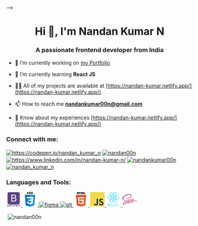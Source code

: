 <!-- ### Hi there, I am Nandan Kumar N 👋 -->
<!-- 

- 🔭 I’m currently working on my Portfolio and few Projects that will help me get into a company.
- 🌱 I’m currently learning HTMl5, CSS3, JS, SASS, REACT JS.....
- 📫 How to reach me: Twitter: [@nandan00n](www.twitter.com/nandan00n) LinkedIn: [@nandan_kumar_n], (https://www.linkedin.com/in/nandan-kumar-n/), Gmail: nandankumar00n@gmail.com
<!-- - 👯 I’m looking to collaborate on ... -->
<!-- - 🤔 I’m looking for help with ... -->
<!-- - 💬 Ask me about ... -->
<!-- - 😄 Pronouns: ... -->
<!-- - ⚡ Fun fact: ... --> -->

<h1 align="center">Hi 👋, I'm Nandan Kumar N</h1>
<h3 align="center">A passionate frontend developer from India</h3>

- 🔭 I’m currently working on [my Portfolio](https://nandan-kumar.netlify.app/)

- 🌱 I’m currently learning **React JS**

- 👨‍💻 All of my projects are available at [https://nandan-kumar.netlify.app/](https://nandan-kumar.netlify.app/)

- 📫 How to reach me **nandankumar00n@gmail.com**

- 📄 Know about my experiences [https://nandan-kumar.netlify.app/](https://nandan-kumar.netlify.app/)

<h3 align="left">Connect with me:</h3>
<p align="left">
<a href="https://codepen.io/https://codepen.io/nandan_kumar_n" target="blank"><img align="center" src="https://raw.githubusercontent.com/rahuldkjain/github-profile-readme-generator/master/src/images/icons/Social/codepen.svg" alt="https://codepen.io/nandan_kumar_n" height="30" width="40" /></a>
<a href="https://twitter.com/nandan00n" target="blank"><img align="center" src="https://raw.githubusercontent.com/rahuldkjain/github-profile-readme-generator/master/src/images/icons/Social/twitter.svg" alt="nandan00n" height="30" width="40" /></a>
<a href="https://linkedin.com/in/https://www.linkedin.com/in/nandan-kumar-n/" target="blank"><img align="center" src="https://raw.githubusercontent.com/rahuldkjain/github-profile-readme-generator/master/src/images/icons/Social/linked-in-alt.svg" alt="https://www.linkedin.com/in/nandan-kumar-n/" height="30" width="40" /></a>
<a href="https://fb.com/nandankumar00n" target="blank"><img align="center" src="https://raw.githubusercontent.com/rahuldkjain/github-profile-readme-generator/master/src/images/icons/Social/facebook.svg" alt="nandankumar00n" height="30" width="40" /></a>
<a href="https://instagram.com/nandan_kumar_n" target="blank"><img align="center" src="https://raw.githubusercontent.com/rahuldkjain/github-profile-readme-generator/master/src/images/icons/Social/instagram.svg" alt="nandan_kumar_n" height="30" width="40" /></a>
</p>

<h3 align="left">Languages and Tools:</h3>
<p align="left"> <a href="https://getbootstrap.com" target="_blank"> <img src="https://raw.githubusercontent.com/devicons/devicon/master/icons/bootstrap/bootstrap-plain-wordmark.svg" alt="bootstrap" width="40" height="40"/> </a> <a href="https://www.w3schools.com/css/" target="_blank"> <img src="https://raw.githubusercontent.com/devicons/devicon/master/icons/css3/css3-original-wordmark.svg" alt="css3" width="40" height="40"/> </a> <a href="https://www.figma.com/" target="_blank"> <img src="https://www.vectorlogo.zone/logos/figma/figma-icon.svg" alt="figma" width="40" height="40"/> </a> <a href="https://git-scm.com/" target="_blank"> <img src="https://www.vectorlogo.zone/logos/git-scm/git-scm-icon.svg" alt="git" width="40" height="40"/> </a> <a href="https://www.w3.org/html/" target="_blank"> <img src="https://raw.githubusercontent.com/devicons/devicon/master/icons/html5/html5-original-wordmark.svg" alt="html5" width="40" height="40"/> </a> <a href="https://developer.mozilla.org/en-US/docs/Web/JavaScript" target="_blank"> <img src="https://raw.githubusercontent.com/devicons/devicon/master/icons/javascript/javascript-original.svg" alt="javascript" width="40" height="40"/> </a> <a href="https://reactjs.org/" target="_blank"> <img src="https://raw.githubusercontent.com/devicons/devicon/master/icons/react/react-original-wordmark.svg" alt="react" width="40" height="40"/> </a> <a href="https://sass-lang.com" target="_blank"> <img src="https://raw.githubusercontent.com/devicons/devicon/master/icons/sass/sass-original.svg" alt="sass" width="40" height="40"/> </a> </p>

<p>&nbsp;<img align="center" src="https://github-readme-stats.vercel.app/api?username=nandan00n&show_icons=true&locale=en" alt="nandan00n" /></p>


